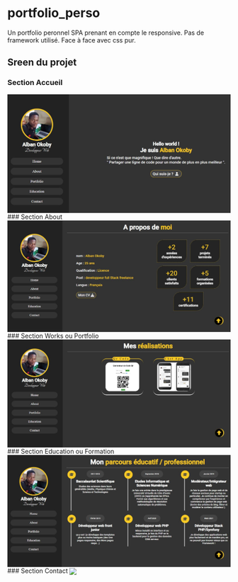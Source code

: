 # portfolio_perso
 
 Un portfolio peronnel SPA prenant en compte le responsive. 
 Pas de framework utilisé. Face à face avec css pur.
 
 ## Sreen du projet
 
   ### Section Accueil 
   <img align="center" src="https://github.com/alban-okoby/images_projects/blob/main/template_portfolio/home.JPG" />
   ### Section About
   <img align="center" src="https://github.com/alban-okoby/images_projects/blob/main/template_portfolio/about.JPG" />
   ### Section Works ou Portfolio
   <img align="center" src="https://github.com/alban-okoby/images_projects/blob/main/template_portfolio/portfolio.JPG" />
   ### Section Education ou Formation
   <img align="center" src="https://github.com/alban-okoby/images_projects/blob/main/template_portfolio/education.JPG" />
   ### Section Contact
   <img align="center" src="https://github.com/alban-okoby/images_projects/blob/main/template_portfolio/contact.JPG" />
   
